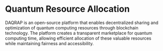 # Quantum Resource Allocation
 DAQRAP is an open-source platform that enables decentralized sharing and optimization of quantum computing resources through blockchain technology. The platform creates a transparent marketplace for quantum computing time, allowing efficient allocation of these valuable resources while maintaining fairness and accessibility.
